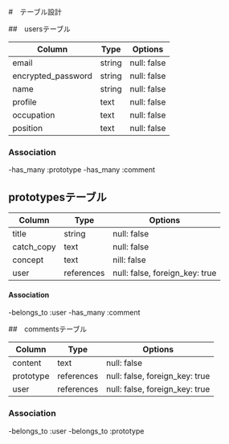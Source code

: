 #　テーブル設計

##　usersテーブル

|Column            |Type  |Options    |
|------------------|------|-----------|
|email             |string|null: false|
|encrypted_password|string|null: false|
|name              |string|null: false|
|profile           |text  |null: false|
|occupation        |text  |null: false|
|position          |text  |null: false|

### Association

-has_many :prototype
-has_many :comment

## prototypesテーブル

|Column    |Type      |Options                       |
|----------|----------|------------------------------|
|title     |string    |null: false                   |
|catch_copy|text      |null: false                   |
|concept   |text      |nill: false                   |
|user      |references|null: false, foreign_key: true|

#### Association

-belongs_to :user
-has_many :comment

##　commentsテーブル

|Column   |Type      |Options                       |
|---------|----------|------------------------------|
|content  |text      |null: false                   |
|prototype|references|null: false, foreign_key: true|
|user     |references|null: false, foreign_key: true|

### Association

-belongs_to :user
-belongs_to :prototype